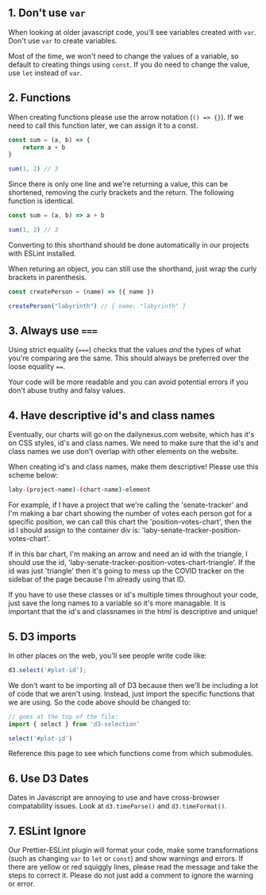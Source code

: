 
## 1. Don't use `var`

When looking at older javascript code, you'll see variables created with `var`. Don't use `var` to create variables.

Most of the time, we won't need to change the values of a variable, so default to creating things using `const`. If you do need to change the value, use `let` instead of `var`.

## 2. Functions

When creating functions please use the arrow notation (`() => {}`). If we need to call this function later, we can assign it to a const.

```js
const sum = (a, b) => {
    return a + b
}

sum(1, 2) // 3
```

Since there is only one line and we're returning a value, this can be shortened, removing the curly brackets and the return. The following function is identical.

```js
const sum = (a, b) => a + b

sum(1, 2) // 3
```

Converting to this shorthand should be done automatically in our projects with ESLint installed.

When returing an object, you can still use the shorthand, just wrap the curly brackets in parenthesis.
```js
const createPerson = (name) => ({ name })

createPerson("labyrinth") // { name: "labyrinth" }
```

## 3. Always use `===`

Using strict equality (`===`) checks that the values *and* the types of what you're comparing are the same. This should always be preferred over the loose equality `==`.

Your code will be more readable and you can avoid potential errors if you don't abuse truthy and falsy values.

## 4. Have descriptive id's and class names

Eventually, our charts will go on the dailynexus.com website, which has it's on CSS styles, id's and class names. We need to make sure that the id's and class names we use don't overlap with other elements on the website.

When creating id's and class names, make them descriptive! Please use this scheme below:

```bash
laby-(project-name)-(chart-name)-element
```

For example, if I have a project that we're calling the 'senate-tracker' and I'm making a bar chart showing the number of votes each person got for a specific position, we can call this chart the 'position-votes-chart', then the id I should assign to the container div is: 'laby-senate-tracker-position-votes-chart'.

If in this bar chart, I'm making an arrow and need an id with the triangle, I should use the id, 'laby-senate-tracker-position-votes-chart-triangle'. If the id was just 'triangle' then it's going to mess up the COVID tracker on the sidebar of the page because I'm already using that ID.

If you have to use these classes or id's multiple times throughout your code, just save the long names to a variable so it's more managable. It is important that the id's and classnames in the html is descriptive and unique!

## 5. D3 imports

In other places on the web, you'll see people write code like:

```js
d3.select('#plot-id');
```

We don't want to be importing all of D3 because then we'll be including a lot of code that we aren't using. Instead, just import the specific functions that we are using. So the code above should be changed to:

```js
// goes at the top of the file:
import { select } from 'd3-selection'

select('#plot-id')
```

Reference <Link to="../d3/imports">this page</Link> to see which functions come from which submodules.

## 6. Use D3 Dates

Dates in Javascript are annoying to use and have cross-browser compatability issues. Look at `d3.timeParse()` and `d3.timeFormat()`.

## 7. ESLint Ignore

Our Prettier-ESLint plugin will format your code, make some transformations (such as changing `var` to `let` or `const`) and show warnings and errors. If there are yellow or red squiggly lines, please read the message and take the steps to correct it. Please do not just add a comment to ignore the warning or error.